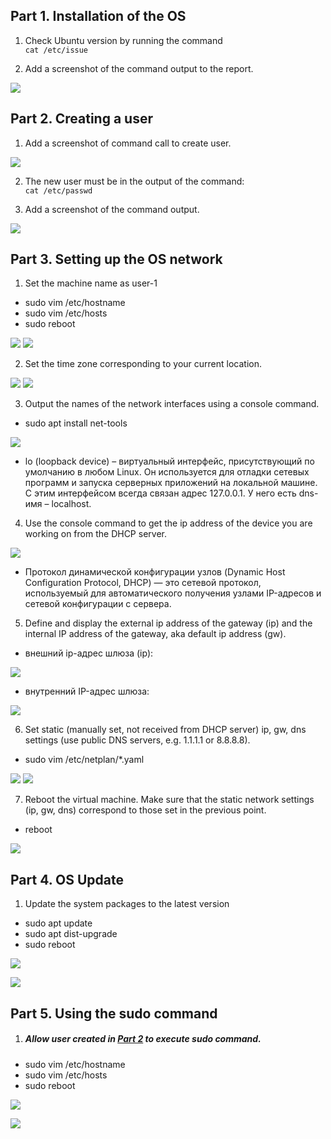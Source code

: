 ## Part 1. Installation of the OS
1. Check Ubuntu version by running the command \
  `cat /etc/issue`

2. Add a screenshot of the command output to the report.

![](./image/Part1/P_1.png)

## Part 2. Creating a user
1. Add a screenshot of command call to create user.

![](./image/Part2/P_2_1.png)

2. The new user must be in the output of the command: \
  `cat /etc/passwd`
  
3. Add a screenshot of the command output.

![](./image/Part2/P_2_2.png)

## Part 3. Setting up the OS network
1. Set the machine name as user-1
         
- sudo vim /etc/hostname
- sudo vim /etc/hosts
- sudo reboot        
   
![](./image/Part3/P_3_1_1.png)  ![](./image/Part3/P_3_1_2.png)  

2. Set the time zone corresponding to your current location.

![](./image/Part3/P_3_2_1.png) ![](./image/Part3/P_3_2_2.png)

3. Output the names of the network interfaces using a console command.

- sudo apt install net-tools

![](./image/Part3/P_3_3.png)

- lo (loopback device) – виртуальный интерфейс, присутствующий по умолчанию в любом Linux. Он используется для отладки сетевых программ и запуска серверных приложений на локальной машине. С этим интерфейсом всегда связан адрес 127.0.0.1. У него есть dns-имя – localhost.

4. Use the console command to get the ip address of the device you are working on from the DHCP server.

![](./image/Part3/P_3_4.png)

- Протокол динамической конфигурации узлов (Dynamic Host Configuration Protocol, DHCP) — это сетевой протокол, используемый для автоматического получения узлами IP-адресов и сетевой конфигурации с сервера.

5. Define and display the external ip address of the gateway (ip) and the internal IP address of the gateway, aka default ip address (gw).

* внешний ip-адрес шлюза (ip):    

![](./image/Part3/P_3_5_1.png)

* внутренний IP-адрес шлюза:    

![](./image/Part3/P_3_5_2.png)

6. Set static (manually set, not received from DHCP server) ip, gw, dns settings (use public DNS servers, e.g. 1.1.1.1 or 8.8.8.8).

- sudo vim /etc/netplan/*.yaml

![](./image/Part3/P_3_6_1.png) ![](./image/Part3/P_3_6_2.png)  

7. Reboot the virtual machine. Make sure that the static network settings (ip, gw, dns) correspond to those set in the previous point.

- reboot

![](./image/Part3/P_3_7_1.png)

## Part 4. OS Update
1. Update the system packages to the latest version

- sudo apt update
- sudo apt dist-upgrade
- sudo reboot

![](./image/Part4/P_4_1_1.png)

![](./image/Part4/P_4_1_2.png)

## Part 5. Using the **sudo** command

1. ##### Allow user created in [Part 2](#part-2-creating-a-user) to execute sudo command.

- sudo vim /etc/hostname
- sudo vim /etc/hosts
- sudo reboot 

![](./image/Part4/P_5_1_1.png)

![](./image/Part4/P_5_1_2.png)